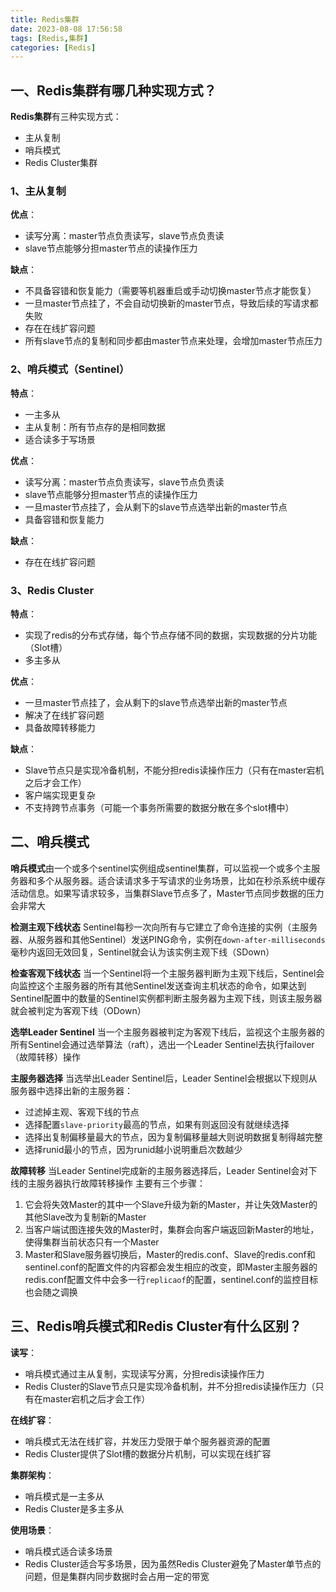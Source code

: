 ```yaml
---
title: Redis集群
date: 2023-08-08 17:56:58
tags: [Redis,集群]
categories: [Redis]
---
```


## 一、Redis集群有哪几种实现方式？
**Redis集群**有三种实现方式：
* 主从复制
* 哨兵模式
* Redis Cluster集群

### 1、主从复制
**优点**：
* 读写分离：master节点负责读写，slave节点负责读
* slave节点能够分担master节点的读操作压力

**缺点**：
* 不具备容错和恢复能力（需要等机器重启或手动切换master节点才能恢复）
* 一旦master节点挂了，不会自动切换新的master节点，导致后续的写请求都失败
* 存在在线扩容问题
* 所有slave节点的复制和同步都由master节点来处理，会增加master节点压力

### 2、哨兵模式（Sentinel）
**特点**：
* 一主多从
* 主从复制：所有节点存的是相同数据
* 适合读多于写场景

**优点**：
* 读写分离：master节点负责读写，slave节点负责读
* slave节点能够分担master节点的读操作压力
* 一旦master节点挂了，会从剩下的slave节点选举出新的master节点
* 具备容错和恢复能力

**缺点**：
* 存在在线扩容问题

### 3、Redis Cluster
**特点**：
* 实现了redis的分布式存储，每个节点存储不同的数据，实现数据的分片功能（Slot槽）
* 多主多从

**优点**：
* 一旦master节点挂了，会从剩下的slave节点选举出新的master节点
* 解决了在线扩容问题
* 具备故障转移能力

**缺点**：
* Slave节点只是实现冷备机制，不能分担redis读操作压力（只有在master宕机之后才会工作）
* 客户端实现更复杂
* 不支持跨节点事务（可能一个事务所需要的数据分散在多个slot槽中）

## 二、哨兵模式
**哨兵模式**由一个或多个sentinel实例组成sentinel集群，可以监视一个或多个主服务器和多个从服务器。适合读请求多于写请求的业务场景，比如在秒杀系统中缓存活动信息。如果写请求较多，当集群Slave节点多了，Master节点同步数据的压力会非常大

**检测主观下线状态**
Sentinel每秒一次向所有与它建立了命令连接的实例（主服务器、从服务器和其他Sentinel）发送PING命令，实例在`down-after-milliseconds`毫秒内返回无效回复，Sentinel就会认为该实例主观下线（SDown）

**检查客观下线状态**
当一个Sentinel将一个主服务器判断为主观下线后，Sentinel会向监控这个主服务器的所有其他Sentinel发送查询主机状态的命令，如果达到Sentinel配置中的数量的Sentinel实例都判断主服务器为主观下线，则该主服务器就会被判定为客观下线（ODown）

**选举Leader Sentinel**
当一个主服务器被判定为客观下线后，监视这个主服务器的所有Sentinel会通过选举算法（raft），选出一个Leader Sentinel去执行failover（故障转移）操作

**主服务器选择**
当选举出Leader Sentinel后，Leader Sentinel会根据以下规则从服务器中选择出新的主服务器：
* 过滤掉主观、客观下线的节点
* 选择配置`slave-priority`最高的节点，如果有则返回没有就继续选择
* 选择出复制偏移量最大的节点，因为复制偏移量越大则说明数据复制得越完整
* 选择runid最小的节点，因为runid越小说明重启次数越少

**故障转移**
当Leader Sentinel完成新的主服务器选择后，Leader Sentinel会对下线的主服务器执行故障转移操作
主要有三个步骤：
1. 它会将失效Master的其中一个Slave升级为新的Master，并让失效Master的其他Slave改为复制新的Master
2. 当客户端试图连接失效的Master时，集群会向客户端返回新Master的地址，使得集群当前状态只有一个Master
3. Master和Slave服务器切换后，Master的redis.conf、Slave的redis.conf和sentinel.conf的配置文件的内容都会发生相应的改变，即Master主服务器的redis.conf配置文件中会多一行`replicaof`的配置，sentinel.conf的监控目标也会随之调换

## 三、Redis哨兵模式和Redis Cluster有什么区别？
**读写**：
* 哨兵模式通过主从复制，实现读写分离，分担redis读操作压力
* Redis Cluster的Slave节点只是实现冷备机制，并不分担redis读操作压力（只有在master宕机之后才会工作）

**在线扩容**：
* 哨兵模式无法在线扩容，并发压力受限于单个服务器资源的配置
* Redis Cluster提供了Slot槽的数据分片机制，可以实现在线扩容

**集群架构**：
* 哨兵模式是一主多从
* Redis Cluster是多主多从

**使用场景**：
* 哨兵模式适合读多场景
* Redis Cluster适合写多场景，因为虽然Redis Cluster避免了Master单节点的问题，但是集群内同步数据时会占用一定的带宽